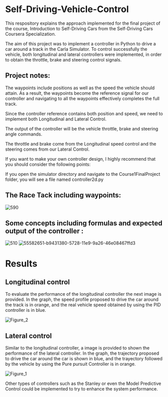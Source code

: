 # Self-Driving-Vehicle-Control

This respository explains the approach implemented for the final project of the course, Introduction to Self-Driving Cars from the Self-Driving Cars Coursera Specialization.

The aim of this project was to implement a controller in Python to drive a car around a track in the Carla Simulator. To control successfully the vehicle, both longitudinal and lateral controllers were implemented, in order to obtain the throttle, brake and steering control signals.

## Project notes:
The waypoints include positions as well as the speed the vehicle should attain. As a result, the waypoints become the reference signal for our controller and navigating to all the waypoints effectively completes the full track.

Since the controller reference contains both position and speed, we need to implement both Longitudinal and Lateral Control.

The output of the controller will be the vehicle throttle, brake and steering angle commands.

The throttle and brake come from the Longitudinal speed control and the steering comes from our Lateral Control.

If you want to make your own controller design, I highly recommend that you should consider the following points:

If you open the simulator directory and navigate to the Course1FinalProject folder, you will see a file named controller2d.py
## The Race Tack including waypoints:
![590](https://user-images.githubusercontent.com/64086951/88724909-27cc9180-d123-11ea-9ba4-1e8712c74add.jpg)

## Some concepts including formulas and expected output of the controller :

![510](https://user-images.githubusercontent.com/64086951/88725848-a413a480-d124-11ea-988a-71a70f8c0d44.jpg)
![55582651-b9431380-5728-11e9-9a26-46e08467ffd3](https://user-images.githubusercontent.com/64086951/88726005-e0df9b80-d124-11ea-9cca-fca55f7fec85.jpg)

# Results

## Longitudinal control
To evaluate the performance of the longitudinal controller the next image is provided. In the graph, the speed profile proposed to drive the car around the track is in orange, and the real vehicle speed obtained by using the PID controller is in blue.

![Figure_2](https://user-images.githubusercontent.com/64086951/88726231-43389c00-d125-11ea-8dce-c35b3a48fe8e.png)

## Lateral control
Similar to the longitudinal controller, a image is provided to shown the performance of the lateral controller. In the graph, the trajectory proposed to drive the car around the car is shown in blue, and the trayectory followed by the vehicle by using the Pure pursuit Controller is in orange.

![Figure_1](https://user-images.githubusercontent.com/64086951/88726320-66634b80-d125-11ea-9d9b-441f700459c0.png)

Other types of controllers such as the Stanley or even the Model Predictive Control could be implemented to try to enhance the system performance.
